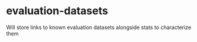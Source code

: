 # evaluation-datasets
Will store links to known evaluation datasets alongside stats to characterize them
